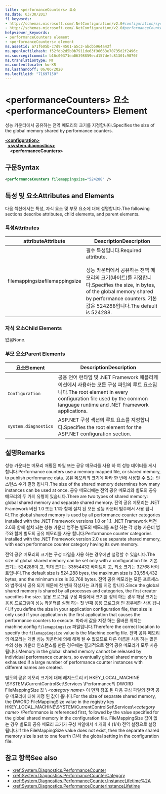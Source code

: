 ```yaml
---
title: <performanceCounters> 요소
ms.date: 03/30/2017
f1_keywords:
- http://schemas.microsoft.com/.NetConfiguration/v2.0#configuration/system.diagnostics/performanceCounters
- http://schemas.microsoft.com/.NetConfiguration/v2.0#performanceCounters
helpviewer_keywords:
- performanceCounters element
- <performanceCounters> element
ms.assetid: a71f605b-c7d9-4501-a5c3-abcbb964a43f
ms.openlocfilehash: f52fdb2d5b0b7911de63f96663e70735d2f2496c
ms.sourcegitcommit: b16c00371ea06398859ecd157defc81301c9070f
ms.translationtype: MT
ms.contentlocale: ko-KR
ms.lasthandoff: 06/06/2020
ms.locfileid: "71697150"
---
```

# <a name="performancecounters-element"></a><span data-ttu-id="ecded-102">\<performanceCounters> 요소</span><span class="sxs-lookup"><span data-stu-id="ecded-102">\<performanceCounters> Element</span></span>

<span data-ttu-id="ecded-103">성능 카운터에서 공유하는 전역 메모리의 크기를 지정합니다.</span><span class="sxs-lookup"><span data-stu-id="ecded-103">Specifies the size of the global memory shared by performance counters.</span></span>

[**\<configuration>**](../configuration-element.md)  
&nbsp;&nbsp;[**\<system.diagnostics>**](system-diagnostics-element.md)  
&nbsp;&nbsp;&nbsp;&nbsp;**\<performanceCounters>**  

## <a name="syntax"></a><span data-ttu-id="ecded-104">구문</span><span class="sxs-lookup"><span data-stu-id="ecded-104">Syntax</span></span>

```xml
<performanceCounters filemappingsize="524288" />
```

## <a name="attributes-and-elements"></a><span data-ttu-id="ecded-105">특성 및 요소</span><span class="sxs-lookup"><span data-stu-id="ecded-105">Attributes and Elements</span></span>

<span data-ttu-id="ecded-106">다음 섹션에서는 특성, 자식 요소 및 부모 요소에 대해 설명합니다.</span><span class="sxs-lookup"><span data-stu-id="ecded-106">The following sections describe attributes, child elements, and parent elements.</span></span>

### <a name="attributes"></a><span data-ttu-id="ecded-107">특성</span><span class="sxs-lookup"><span data-stu-id="ecded-107">Attributes</span></span>

|<span data-ttu-id="ecded-108">attribute</span><span class="sxs-lookup"><span data-stu-id="ecded-108">Attribute</span></span>|<span data-ttu-id="ecded-109">Description</span><span class="sxs-lookup"><span data-stu-id="ecded-109">Description</span></span>|
|---------------|-----------------|
|<span data-ttu-id="ecded-110">filemappingsize</span><span class="sxs-lookup"><span data-stu-id="ecded-110">filemappingsize</span></span>|<span data-ttu-id="ecded-111">필수 특성입니다.</span><span class="sxs-lookup"><span data-stu-id="ecded-111">Required attribute.</span></span><br /><br /> <span data-ttu-id="ecded-112">성능 카운터에서 공유하는 전역 메모리의 크기(바이트)를 지정합니다.</span><span class="sxs-lookup"><span data-stu-id="ecded-112">Specifies the size, in bytes, of the global memory shared by performance counters.</span></span> <span data-ttu-id="ecded-113">기본값은 524288입니다.</span><span class="sxs-lookup"><span data-stu-id="ecded-113">The default is 524288.</span></span>|

### <a name="child-elements"></a><span data-ttu-id="ecded-114">자식 요소</span><span class="sxs-lookup"><span data-stu-id="ecded-114">Child Elements</span></span>

<span data-ttu-id="ecded-115">없음</span><span class="sxs-lookup"><span data-stu-id="ecded-115">None.</span></span>

### <a name="parent-elements"></a><span data-ttu-id="ecded-116">부모 요소</span><span class="sxs-lookup"><span data-stu-id="ecded-116">Parent Elements</span></span>

|<span data-ttu-id="ecded-117">요소</span><span class="sxs-lookup"><span data-stu-id="ecded-117">Element</span></span>|<span data-ttu-id="ecded-118">Description</span><span class="sxs-lookup"><span data-stu-id="ecded-118">Description</span></span>|
|-------------|-----------------|
|`Configuration`|<span data-ttu-id="ecded-119">공용 언어 런타임 및 .NET Framework 애플리케이션에서 사용하는 모든 구성 파일의 루트 요소입니다.</span><span class="sxs-lookup"><span data-stu-id="ecded-119">The root element in every configuration file used by the common language runtime and .NET Framework applications.</span></span>|
|`system.diagnostics`|<span data-ttu-id="ecded-120">ASP.NET 구성 섹션의 루트 요소를 지정합니다.</span><span class="sxs-lookup"><span data-stu-id="ecded-120">Specifies the root element for the ASP.NET configuration section.</span></span>|

## <a name="remarks"></a><span data-ttu-id="ecded-121">설명</span><span class="sxs-lookup"><span data-stu-id="ecded-121">Remarks</span></span>

<span data-ttu-id="ecded-122">성능 카운터는 메모리 매핑된 파일 또는 공유 메모리를 사용 하 여 성능 데이터를 게시 합니다.</span><span class="sxs-lookup"><span data-stu-id="ecded-122">Performance counters use a memory mapped file, or shared memory, to publish performance data.</span></span>  <span data-ttu-id="ecded-123">공유 메모리의 크기에 따라 한 번에 사용할 수 있는 인스턴스 수가 결정 됩니다.</span><span class="sxs-lookup"><span data-stu-id="ecded-123">The size of the shared memory determines how many instances can be used at once.</span></span>  <span data-ttu-id="ecded-124">공유 메모리에는 전역 공유 메모리와 별도의 공유 메모리의 두 가지 유형이 있습니다.</span><span class="sxs-lookup"><span data-stu-id="ecded-124">There are two types of shared memory: global shared memory and separate shared memory.</span></span>  <span data-ttu-id="ecded-125">전역 공유 메모리는 .NET Framework 버전 1.0 또는 1.1과 함께 설치 된 모든 성능 카운터 범주에서 사용 됩니다.</span><span class="sxs-lookup"><span data-stu-id="ecded-125">The global shared memory is used by all performance counter categories installed with the .NET Framework versions 1.0 or 1.1.</span></span>  <span data-ttu-id="ecded-126">.NET Framework 버전 2.0와 함께 설치 되는 성능 카운터 범주는 별도의 메모리를 포함 하는 각 성능 카운터 범주와 함께 별도의 공유 메모리를 사용 합니다.</span><span class="sxs-lookup"><span data-stu-id="ecded-126">Performance counter categories installed with the .NET Framework version 2.0 use separate shared memory, with each performance counter category having its own memory.</span></span>

<span data-ttu-id="ecded-127">전역 공유 메모리의 크기는 구성 파일을 사용 하는 경우에만 설정할 수 있습니다.</span><span class="sxs-lookup"><span data-stu-id="ecded-127">The size of global shared memory can be set only with a configuration file.</span></span>  <span data-ttu-id="ecded-128">기본 크기는 524288이 고, 최대 크기는 33554432 바이트이 고, 최소 크기는 32768 바이트입니다.</span><span class="sxs-lookup"><span data-stu-id="ecded-128">The default size is 524,288 byes, the maximum size is 33,554,432 bytes, and the minimum size is 32,768 bytes.</span></span>  <span data-ttu-id="ecded-129">전역 공유 메모리는 모든 프로세스와 범주에서 공유 되기 때문에 첫 번째 작성자는 크기를 지정 합니다.</span><span class="sxs-lookup"><span data-stu-id="ecded-129">Since the global shared memory is shared by all processes and categories, the first creator specifies the size.</span></span>  <span data-ttu-id="ecded-130">응용 프로그램 구성 파일에서 크기를 정의 하는 경우 해당 크기는 응용 프로그램이 성능 카운터를 실행 하는 첫 번째 응용 프로그램 인 경우에만 사용 됩니다.</span><span class="sxs-lookup"><span data-stu-id="ecded-130">If you define the size in your application configuration file, that size is only used if your application is the first application that causes the performance counters to execute.</span></span>  <span data-ttu-id="ecded-131">따라서 값을 지정 하는 올바른 위치는 machine.config `filemappingsize` 파일입니다.</span><span class="sxs-lookup"><span data-stu-id="ecded-131">Therefore the correct location to specify the `filemappingsize` value is the Machine.config file.</span></span>  <span data-ttu-id="ecded-132">전역 공유 메모리의 메모리는 개별 성능 카운터에 의해 해제 될 수 없으므로 다른 이름을 사용 하는 많은 수의 성능 카운터 인스턴스를 만든 경우에는 결과적으로 전역 공유 메모리가 모두 사용 됩니다.</span><span class="sxs-lookup"><span data-stu-id="ecded-132">Memory in the global shared memory cannot be released by individual performance counters, so eventually global shared memory is exhausted if a large number of performance counter instances with different names are created.</span></span>

<span data-ttu-id="ecded-133">별도의 공유 메모리 크기에 대해 레지스트리 키 HKEY_LOCAL_MACHINE \SYSTEM\CurrentControlSet\Services \Performance의 DWORD FileMappingSize 값 \\ *\<category name>* 이 먼저 참조 된 다음 구성 파일의 전역 공유 메모리에 대해 지정 된 값이 옵니다.</span><span class="sxs-lookup"><span data-stu-id="ecded-133">For the size of separate shared memory, the DWORD FileMappingSize value in the registry key HKEY_LOCAL_MACHINE\SYSTEM\CurrentControlSet\Services\\*\<category name>* \Performance is referenced first, followed by the value specified for the global shared memory in the configuration file.</span></span> <span data-ttu-id="ecded-134">FileMappingSize 값이 없는 경우 별도의 공유 메모리 크기가 구성 파일에서 4 개의 4 (1/4) 전역 설정으로 설정 됩니다.</span><span class="sxs-lookup"><span data-stu-id="ecded-134">If the FileMappingSize value does not exist, then the separate shared memory size is set to one fourth (1/4) the global setting in the configuration file.</span></span>

## <a name="see-also"></a><span data-ttu-id="ecded-135">참고 항목</span><span class="sxs-lookup"><span data-stu-id="ecded-135">See also</span></span>

- <xref:System.Diagnostics.PerformanceCounter>
- <xref:System.Diagnostics.PerformanceCounterCategory>
- <xref:System.Diagnostics.PerformanceCounter.InstanceLifetime%2A>
- <xref:System.Diagnostics.PerformanceCounterInstanceLifetime>
